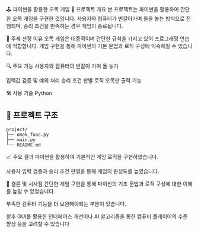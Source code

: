 🕹️ 파이썬을 활용한 오목 게임
🧠 프로젝트 개요
본 프로젝트는 파이썬을 활용하여 간단한 오목 게임을 구현한 것입니다. 
사용자와 컴퓨터가 번갈아가며 돌을 놓는 방식으로 진행되며, 
승리 조건을 만족하는 경우 게임이 종료됩니다.

📌 주제 선정 이유
오목 게임은 대중적이며 간단한 규칙을 가지고 있어 프로그래밍 연습에 적합합니다.
게임 구현을 통해 파이썬의 기본 문법과 로직 구성에 익숙해질 수 있습니다.

🔍 주요 기능
사용자와 컴퓨터의 번갈아 가며 돌 놓기

입력값 검증 및 예외 처리
승리 조건 판별 로직
오목판 출력 기능

🛠 사용 기술
Python

## 📁 프로젝트 구조

```
project/
├── omok_func.py
├── main.py
└── README.md
```

📈 주요 결과
파이썬을 활용하여 기본적인 게임 로직을 구현하였습니다.

사용자 입력 검증과 승리 조건 판별을 통해 게임의 완성도를 높였습니다.

📌 결론 및 시사점
간단한 게임 구현을 통해 파이썬의 기초 문법과 로직 구성에 대한 이해를 높일 수 있었습니다.

부족한 컴퓨터 기능을 더 보완해야되는 부분이 있습니다.

향후 GUI를 활용한 인터페이스 개선이나 AI 알고리즘을 통한 컴퓨터 플레이어의 수준 향상 등을 고려할 수 있습니다
